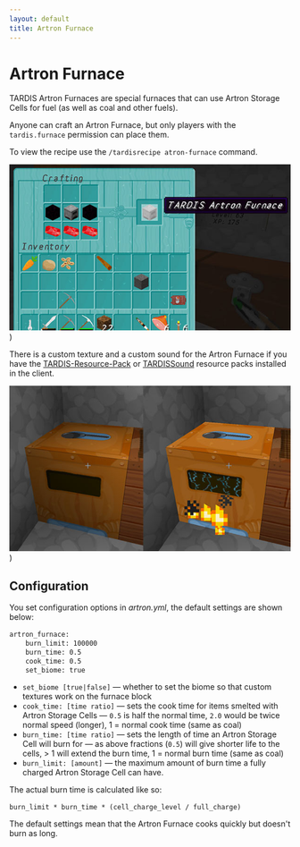 ```yaml
---
layout: default
title: Artron Furnace
---
```


# Artron Furnace

TARDIS Artron Furnaces are special furnaces that can use Artron Storage Cells
for fuel (as well as coal and other fuels).

Anyone can craft an Artron Furnace, but only players with the `tardis.furnace`
permission can place them.

To view the recipe use the `/tardisrecipe atron-furnace` command.

![Artron Furnace recipe](/images/docs/artronfurnace.jpg))

There is a custom texture and a custom sound for the Artron Furnace if you have
the [TARDIS-Resource-Pack](https://github.com/eccentricdevotion/TARDIS-Resource-Pack) or
[TARDISSound](https://github.com/eccentricdevotion/TARDIS-SoundResourcePack)
resource packs installed in the client.

![Artron Furnace textures](/images/docs/artron_furnace.jpg))

## Configuration

You set configuration options in _artron.yml_, the default settings are shown below:

    artron_furnace:
        burn_limit: 100000
        burn_time: 0.5
        cook_time: 0.5
        set_biome: true

- `set_biome [true|false]` — whether to set the biome so that custom textures
  work on the furnace block
- `cook_time: [time ratio]` — sets the cook time for items smelted with Artron
  Storage Cells — `0.5` is half the normal time, `2.0` would be twice normal
  speed (longer), 1 = normal cook time (same as coal)
- `burn_time: [time ratio]` — sets the length of time an Artron Storage Cell will
  burn for — as above fractions (`0.5`) will give shorter life to the cells, \> 1
  will extend the burn time, 1 = normal burn time (same as coal)
- `burn_limit: [amount]` — the maximum amount of burn time a fully charged Artron
  Storage Cell can have.

The actual burn time is calculated like so:

    burn_limit * burn_time * (cell_charge_level / full_charge)

The default settings mean that the Artron Furnace cooks quickly but doesn't burn as long.

